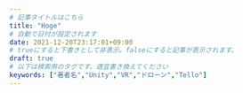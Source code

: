 ```yaml
---
# 記事タイトルはこちら
title: "Hoge"
# 自動で日付が設定されます
date: 2021-12-20T23:17:01+09:00
# trueにすると下書きとして非表示。falseにすると記事が表示されます。
draft: true
# 以下は検索用のタグです。適宜書き換えてください
keywords: ["著者名","Unity","VR","ドローン","Tello"]
---
```


